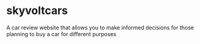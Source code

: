# skyvoltcars
A car review website that allows you to make informed decisions for those planning to buy a car for different purposes
